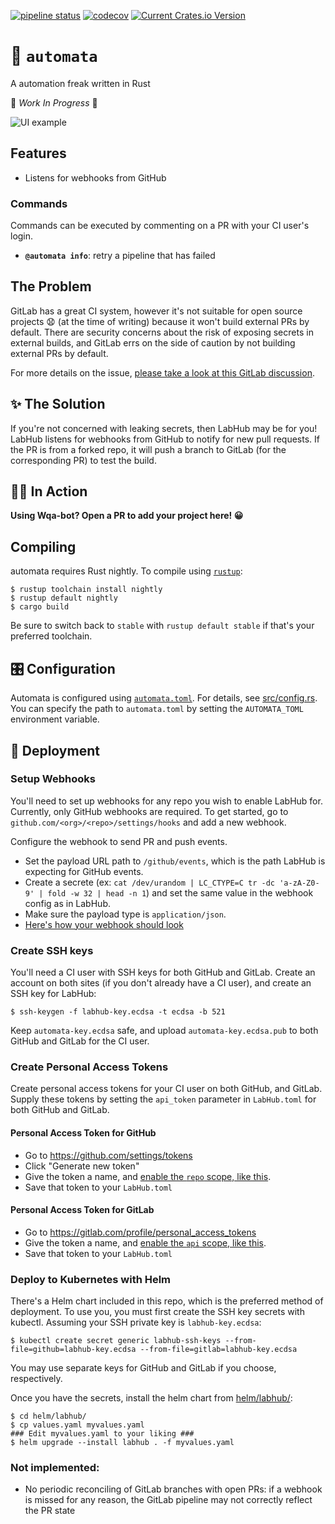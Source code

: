 [![pipeline status](https://gitlab.com/brndnmtthws-oss/labhub/badges/master/pipeline.svg)](https://gitlab.com/brndnmtthws-oss/labhub/commits/master) [![codecov](https://codecov.io/gh/brndnmtthws/labhub/branch/master/graph/badge.svg)](https://codecov.io/gh/brndnmtthws/labhub) [![Current Crates.io Version](https://img.shields.io/crates/v/labhub.svg)](https://crates.io/crates/labhub)

# 🤖 `automata`

A automation freak written in Rust


🚧 _Work In Progress_ 🚧

![UI example][ui]

[ui]: https://user-images.githubusercontent.com/383250/59148363-53188c80-8a08-11e9-9b29-9cac56809ee2.png "Automaat UI Example"
## Features

- Listens for webhooks from GitHub

### Commands

Commands can be executed by commenting on a PR with your CI user's login.

- **`@automata info`**: retry a pipeline that has failed

## The Problem

GitLab has a great CI system, however it's not suitable for open source projects 😧 (at the time of writing) because it won't build external PRs by default. There are security concerns about the risk of exposing secrets in external builds, and GitLab errs on the side of caution by not building external PRs by default.

For more details on the issue, [please take a look at this GitLab discussion](https://gitlab.com/gitlab-org/gitlab-ee/issues/5667).

## ✨ The Solution

If you're not concerned with leaking secrets, then LabHub may be for you! LabHub listens for webhooks from GitHub to notify for new pull requests. If the PR is from a forked repo, it will push a branch to GitLab (for the corresponding PR) to test the build.

## 🏃‍♀️ In Action

**Using Wqa-bot? Open a PR to add your project here! 😀**


## Compiling

automata requires Rust nightly. To compile using [`rustup`](https://rustup.rs/):

```ShellSession
$ rustup toolchain install nightly
$ rustup default nightly
$ cargo build
```

Be sure to switch back to `stable` with `rustup default stable` if that's your preferred toolchain.

## 🎛 Configuration

Automata is configured using [`automata.toml`](automata.toml). For details, see [src/config.rs](src/config.rs). You can specify the path to `automata.toml` by setting the `AUTOMATA_TOML` environment variable.

## 🚀 Deployment


### Setup Webhooks

You'll need to set up webhooks for any repo you wish to enable LabHub for. Currently, only GitHub webhooks are required. To get started, go to `github.com/<org>/<repo>/settings/hooks` and add a new webhook.

Configure the webhook to send PR and push events.

- Set the payload URL path to `/github/events`, which is the path LabHub is expecting for GitHub events.
- Create a secrete (ex: `cat /dev/urandom | LC_CTYPE=C tr -dc 'a-zA-Z0-9' | fold -w 32 | head -n 1`) and set the same value in the webhook config as in LabHub.
- Make sure the payload type is `application/json`.
- [Here's how your webhook should look](docs/github-webhook-config.png)

### Create SSH keys

You'll need a CI user with SSH keys for both GitHub and GitLab. Create an account on both sites (if you don't already have a CI user), and create an SSH key for LabHub:

```ShellSession
$ ssh-keygen -f labhub-key.ecdsa -t ecdsa -b 521
```

Keep `automata-key.ecdsa` safe, and upload `automata-key.ecdsa.pub` to both GitHub and GitLab for the CI user.

### Create Personal Access Tokens

Create personal access tokens for your CI user on both GitHub, and GitLab. Supply these tokens by setting the `api_token` parameter in `LabHub.toml` for both GitHub and GitLab.

#### Personal Access Token for GitHub

- Go to https://github.com/settings/tokens
- Click "Generate new token"
- Give the token a name, and [enable the `repo` scope, like this](docs/github-personal-access-token.png).
- Save that token to your `LabHub.toml`

#### Personal Access Token for GitLab

- Go to https://gitlab.com/profile/personal_access_tokens
- Give the token a name, and [enable the `api` scope, like this](docs/gitlab-personal-access-token.png).
- Save that token to your `LabHub.toml`

### Deploy to Kubernetes with Helm

There's a Helm chart included in this repo, which is the preferred method of deployment. To use you, you must first create the SSH key secrets with kubectl. Assuming your SSH private key is `labhub-key.ecdsa`:

```ShellSession
$ kubectl create secret generic labhub-ssh-keys --from-file=github=labhub-key.ecdsa --from-file=gitlab=labhub-key.ecdsa
```

You may use separate keys for GitHub and GitLab if you choose, respectively.

Once you have the secrets, install the helm chart from [helm/labhub/](helm/labhub/):

```ShellSession
$ cd helm/labhub/
$ cp values.yaml myvalues.yaml
### Edit myvalues.yaml to your liking ###
$ helm upgrade --install labhub . -f myvalues.yaml
```

### Not implemented:

- No periodic reconciling of GitLab branches with open PRs: if a webhook is missed for any reason, the GitLab pipeline may not correctly reflect the PR state
